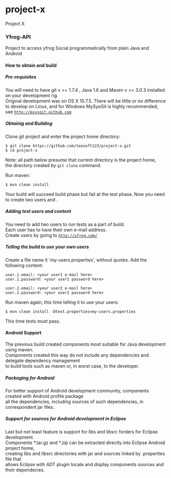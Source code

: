 project-x
=========

Project X

### Yfrog-API ###

Project to access yfrog Social programmatically from plain Java and Android

#### How to obtain and build ####

##### Pre-requisites #####

You will need to have git v >= 1.7.4 , Java 1.6 and Maven v >= 3.0.3 installed on your development rig.<br/>
Original development was on OS X 10.7.5. There will be little or no difference to develop on Linux,
and for Windows MySysGit is highly recommended, see <code>http://msysgit.github.com</code>

##### Obtainig and Building #####

Clone git project and enter the project home directory:

    $ git clone https://github.com/teosoft123/project-x.git 
    $ cd project-x

Note: all path below presume that current directory is the project home,<br>
the directory created by <code>git clone</code> command. 

Run maven:

    $ mvn clean install

Your build will succeed build phase but fail at the test phase. Now you need to create two users and <add some content>.

##### Adding test users and content #####

You need to add two users <and content for them> to run tests as a part of build.<br>
Each user has to have their own e-mail address.<br>
Create users by going to <code>http://yfrog.com/</code>

##### Telling the build to use your own users #####

Create a file name it 'my-users.properties', without quotes. Add the following content:

    user.1.email: <your user1 e-mail here>
    user.1.password: <your user1 password here>
    
    user.2.email: <your user2 e-mail here>
    user.2.password: <your user2 password here>

Run maven again, this time telling it to use your users:

    $ mvn clean install -Dtest.properties=my-users.properties

This time tests must pass.

#### Android Support ####


The previous build created components most suitable for Java development using maven.<br>
Components created this way do not include any dependencies and delegate dependency management<br>
to build tools such as maven or, in worst case, to the developer.

##### Packaging for Android #####

For better support of Android development community, components created with Android profile package<br>
all the dependencies, including sources of such dependencies, in correspondent jar files.

##### Support for sources for Android development in Eclipse #####

Last but not least feature is support for libs and libsrc forders for Eclipse development.<br> 
Components *.tar.gz and *.zip can be extracted directly into Eclipse Android project home,<br>
creating libs and libsrc directories with jar and sources linked by .properties file that<br>
allows Eclipse with ADT plugin locate and display components sources and their dependecies.


 